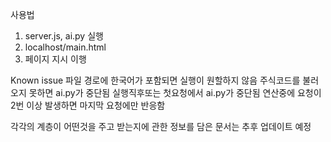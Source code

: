 사용법
1. server.js, ai.py 실행
2. localhost/main.html
3. 페이지 지시 이행

Known issue
파일 경로에 한국어가 포함되면 실행이 원할하지 않음
주식코드를 불러오지 못하면 ai.py가 중단됨
실행직후또는 첫요청에서 ai.py가 중단됨
연산중에 요청이 2번 이상 발생하면 마지막 요청에만 반응함

각각의 계층이 어떤것을 주고 받는지에 관한 정보를 담은 문서는 추후 업데이트 예정